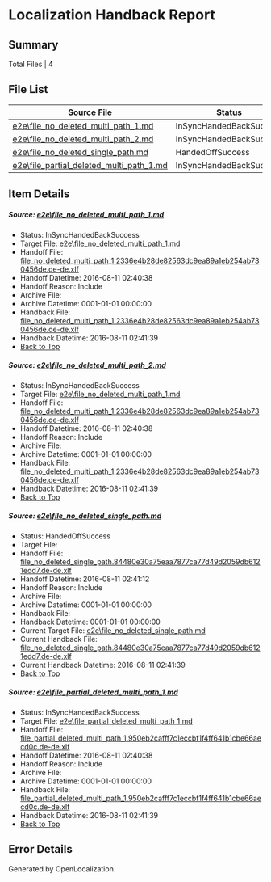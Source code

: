 # <a name='report-top'></a> Localization Handback Report

## Summary
 Total Files | 4

## File List
 Source File | Status | Details 
 ----------- | ------ | ------- 
 [e2e\file_no_deleted_multi_path_1.md](https://github.com/OpenLocalizationTestOrg/oltest/blob/d8427a1cbb9ddbd838652dd4cc4a7d543ab1b80d/e2e/file_no_deleted_multi_path_1.md) | InSyncHandedBackSuccess | [Details](#258ab036f801c9b82de9571a24c1ffd18dac7e811)
 [e2e\file_no_deleted_multi_path_2.md](https://github.com/OpenLocalizationTestOrg/oltest/blob/89df8df9171dcf4857ffd0b8ec678021acd12614/e2e/file_no_deleted_multi_path_2.md) | InSyncHandedBackSuccess | [Details](#258ab036f801c9b82de9571a24c1ffd18dac7e812)
 [e2e\file_no_deleted_single_path.md](https://github.com/OpenLocalizationTestOrg/oltest/blob/89df8df9171dcf4857ffd0b8ec678021acd12614/e2e/file_no_deleted_single_path.md) | HandedOffSuccess | [Details](#69fbd0824e81791217b066d4939f0c4508e6b1f73)
 [e2e\file_partial_deleted_multi_path_1.md](https://github.com/OpenLocalizationTestOrg/oltest/blob/d8427a1cbb9ddbd838652dd4cc4a7d543ab1b80d/e2e/file_partial_deleted_multi_path_1.md) | InSyncHandedBackSuccess | [Details](#4fc200da6e9f29a9c955a8603e31703f77f126f74)

## Item Details
##### <a name='258ab036f801c9b82de9571a24c1ffd18dac7e811'></a> Source: [e2e\file_no_deleted_multi_path_1.md](https://github.com/OpenLocalizationTestOrg/oltest/blob/d8427a1cbb9ddbd838652dd4cc4a7d543ab1b80d/e2e/file_no_deleted_multi_path_1.md)
* Status: InSyncHandedBackSuccess
* Target File: [e2e\file_no_deleted_multi_path_1.md](https://github.com/OpenLocalizationTestOrg/ol-test-dede/blob/6f4c4527564f24bbcfe5f526a8cb8c82028b7eb3/e2e/file_no_deleted_multi_path_1.md)
* Handoff File: [file_no_deleted_multi_path_1.2336e4b28de82563dc9ea89a1eb254ab730456de.de-de.xlf](https://github.com/OpenLocalizationTestOrg/olhandoff-e2e/blob/47c5a5d5f72592aca2f517db6e5fe101ba925d94/ol-handoff/OpenLocalizationTestOrg/ol-test-dede/ci/mt/file_no_deleted_multi_path_1.2336e4b28de82563dc9ea89a1eb254ab730456de.de-de.xlf)
* Handoff Datetime: 2016-08-11 02:40:38
* Handoff Reason: Include
* Archive File: 
* Archive Datetime: 0001-01-01 00:00:00
* Handback File: [file_no_deleted_multi_path_1.2336e4b28de82563dc9ea89a1eb254ab730456de.de-de.xlf](https://github.com/OpenLocalizationTestOrg/olhandback-e2e/blob/49cb7526e149618d8f375fd087e0fe370751dcbe/ol-handback/OpenLocalizationTestOrg/ol-test-dede/ci/mt/file_no_deleted_multi_path_1.2336e4b28de82563dc9ea89a1eb254ab730456de.de-de.xlf)
* Handback Datetime: 2016-08-11 02:41:39
* [Back to Top](#report-top)

##### <a name='258ab036f801c9b82de9571a24c1ffd18dac7e812'></a> Source: [e2e\file_no_deleted_multi_path_2.md](https://github.com/OpenLocalizationTestOrg/oltest/blob/89df8df9171dcf4857ffd0b8ec678021acd12614/e2e/file_no_deleted_multi_path_2.md)
* Status: InSyncHandedBackSuccess
* Target File: [e2e\file_no_deleted_multi_path_1.md](https://github.com/OpenLocalizationTestOrg/ol-test-dede/blob/6f4c4527564f24bbcfe5f526a8cb8c82028b7eb3/e2e/file_no_deleted_multi_path_1.md)
* Handoff File: [file_no_deleted_multi_path_1.2336e4b28de82563dc9ea89a1eb254ab730456de.de-de.xlf](https://github.com/OpenLocalizationTestOrg/olhandoff-e2e/blob/47c5a5d5f72592aca2f517db6e5fe101ba925d94/ol-handoff/OpenLocalizationTestOrg/ol-test-dede/ci/mt/file_no_deleted_multi_path_1.2336e4b28de82563dc9ea89a1eb254ab730456de.de-de.xlf)
* Handoff Datetime: 2016-08-11 02:40:38
* Handoff Reason: Include
* Archive File: 
* Archive Datetime: 0001-01-01 00:00:00
* Handback File: [file_no_deleted_multi_path_1.2336e4b28de82563dc9ea89a1eb254ab730456de.de-de.xlf](https://github.com/OpenLocalizationTestOrg/olhandback-e2e/blob/49cb7526e149618d8f375fd087e0fe370751dcbe/ol-handback/OpenLocalizationTestOrg/ol-test-dede/ci/mt/file_no_deleted_multi_path_1.2336e4b28de82563dc9ea89a1eb254ab730456de.de-de.xlf)
* Handback Datetime: 2016-08-11 02:41:39
* [Back to Top](#report-top)

##### <a name='69fbd0824e81791217b066d4939f0c4508e6b1f73'></a> Source: [e2e\file_no_deleted_single_path.md](https://github.com/OpenLocalizationTestOrg/oltest/blob/89df8df9171dcf4857ffd0b8ec678021acd12614/e2e/file_no_deleted_single_path.md)
* Status: HandedOffSuccess
* Target File: 
* Handoff File: [file_no_deleted_single_path.84480e30a75eaa7877ca77d49d2059db6121edd7.de-de.xlf](https://github.com/OpenLocalizationTestOrg/olhandoff-e2e/blob/0830b5f299dc4a9abaf604a18c39008ccabfbdb7/ol-handoff/OpenLocalizationTestOrg/ol-test-dede/ci/mt/file_no_deleted_single_path.84480e30a75eaa7877ca77d49d2059db6121edd7.de-de.xlf)
* Handoff Datetime: 2016-08-11 02:41:12
* Handoff Reason: Include
* Archive File: 
* Archive Datetime: 0001-01-01 00:00:00
* Handback File: 
* Handback Datetime: 0001-01-01 00:00:00
* Current Target File: [e2e\file_no_deleted_single_path.md](https://github.com/OpenLocalizationTestOrg/ol-test-dede/blob/6f4c4527564f24bbcfe5f526a8cb8c82028b7eb3/e2e/file_no_deleted_single_path.md)
* Current Handback File: [file_no_deleted_single_path.84480e30a75eaa7877ca77d49d2059db6121edd7.de-de.xlf](https://github.com/OpenLocalizationTestOrg/olhandback-e2e/blob/49cb7526e149618d8f375fd087e0fe370751dcbe/ol-handback/OpenLocalizationTestOrg/ol-test-dede/ci/mt/file_no_deleted_single_path.84480e30a75eaa7877ca77d49d2059db6121edd7.de-de.xlf)
* Current Handback Datetime: 2016-08-11 02:41:39
* [Back to Top](#report-top)

##### <a name='4fc200da6e9f29a9c955a8603e31703f77f126f74'></a> Source: [e2e\file_partial_deleted_multi_path_1.md](https://github.com/OpenLocalizationTestOrg/oltest/blob/d8427a1cbb9ddbd838652dd4cc4a7d543ab1b80d/e2e/file_partial_deleted_multi_path_1.md)
* Status: InSyncHandedBackSuccess
* Target File: [e2e\file_partial_deleted_multi_path_1.md](https://github.com/OpenLocalizationTestOrg/ol-test-dede/blob/6f4c4527564f24bbcfe5f526a8cb8c82028b7eb3/e2e/file_partial_deleted_multi_path_1.md)
* Handoff File: [file_partial_deleted_multi_path_1.950eb2cafff7c1eccbf1f4ff641b1cbe66aecd0c.de-de.xlf](https://github.com/OpenLocalizationTestOrg/olhandoff-e2e/blob/47c5a5d5f72592aca2f517db6e5fe101ba925d94/ol-handoff/OpenLocalizationTestOrg/ol-test-dede/ci/mt/file_partial_deleted_multi_path_1.950eb2cafff7c1eccbf1f4ff641b1cbe66aecd0c.de-de.xlf)
* Handoff Datetime: 2016-08-11 02:40:38
* Handoff Reason: Include
* Archive File: 
* Archive Datetime: 0001-01-01 00:00:00
* Handback File: [file_partial_deleted_multi_path_1.950eb2cafff7c1eccbf1f4ff641b1cbe66aecd0c.de-de.xlf](https://github.com/OpenLocalizationTestOrg/olhandback-e2e/blob/49cb7526e149618d8f375fd087e0fe370751dcbe/ol-handback/OpenLocalizationTestOrg/ol-test-dede/ci/mt/file_partial_deleted_multi_path_1.950eb2cafff7c1eccbf1f4ff641b1cbe66aecd0c.de-de.xlf)
* Handback Datetime: 2016-08-11 02:41:39
* [Back to Top](#report-top)


## Error Details

Generated by OpenLocalization.
